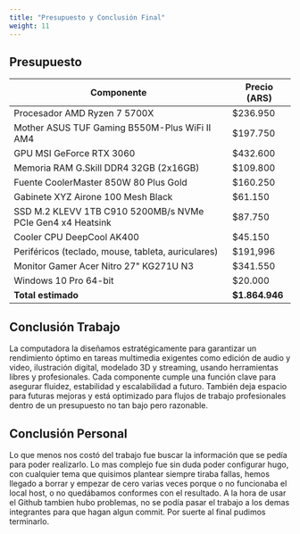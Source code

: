 ```yaml
---
title: "Presupuesto y Conclusión Final"
weight: 11
---
```


## Presupuesto

| Componente                                                       | Precio (ARS)     |
|------------------------------------------------------------------|------------------|
| Procesador AMD Ryzen 7 5700X                                     | $236.950         |
| Mother ASUS TUF Gaming B550M-Plus WiFi II AM4                    | $197.750         |
| GPU MSI GeForce RTX 3060                                          | $432.600         |
| Memoria RAM G.Skill DDR4 32GB (2x16GB)                             | $109.800         |
| Fuente CoolerMaster 850W 80 Plus Gold                            | $160.250         |
| Gabinete XYZ Airone 100 Mesh Black                               | $61.150          |
| SSD M.2 KLEVV 1TB C910 5200MB/s NVMe PCIe Gen4 x4 Heatsink       | $87.750          |
| Cooler CPU DeepCool AK400                                        | $45.150          |
| Periféricos (teclado, mouse, tableta, auriculares)                | $191,996        |
| Monitor Gamer Acer Nitro 27" KG271U N3                            | $341.550          |
| Windows 10 Pro 64-bit                                             | $20.000
| **Total estimado**                                               | **$1.864.946**   |


## Conclusión Trabajo

La computadora la diseñamos estratégicamente para garantizar un rendimiento óptimo en tareas multimedia exigentes como edición de audio y video, ilustración digital, modelado 3D y streaming, usando herramientas libres y profesionales. Cada componente cumple una función clave para asegurar fluidez, estabilidad y escalabilidad a futuro. También deja espacio para futuras mejoras y está optimizado para flujos de trabajo profesionales dentro de un presupuesto no tan bajo pero razonable.

## Conclusión Personal

Lo que menos nos costó del trabajo fue buscar la información que se pedía para poder realizarlo. Lo mas complejo fue sin duda poder configurar hugo, con cualquier tema que quisimos plantear siempre tiraba fallas, hemos llegado a borrar y empezar de cero varias veces porque o no funcionaba el local host, o no quedábamos conformes con el resultado. A la hora de usar el Github tambien hubo problemas, no se podía pasar el trabajo a los demas integrantes para que hagan algun commit. Por suerte al final pudimos terminarlo.